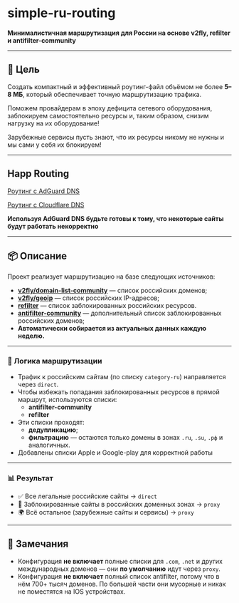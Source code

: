 # simple-ru-routing

**Минималистичная маршрутизация для России на основе v2fly, refilter и antifilter-community**

---

## 🎯 Цель

Создать компактный и эффективный роутинг-файл объёмом не более **5–8 МБ**, который обеспечивает точную маршрутизацию трафика.

Поможем провайдерам в эпоху дефицита сетевого оборудования, заблокируем самостоятельно ресурсы и, таким образом, снизим нагрузку на их оборудование!

Зарубежные сервисы пусть знают, что их ресурсы никому не нужны и мы сами у себя их блокируем!

---

## Happ Routing
[Роутинг с AdGuard DNS](https://raw.githubusercontent.com/fraybyl/simple-ru-routing/refs/heads/master/ADGUARD-ROUTING)

[Роутинг с Cloudflare DNS](https://raw.githubusercontent.com/fraybyl/simple-ru-routing/refs/heads/master/CF-ROUTING)

**Используя AdGuard DNS будьте готовы к тому, что некоторые сайты будут работать некорректно**

---

## 📦 Описание

Проект реализует маршрутизацию на базе следующих источников:

- **[v2fly/domain-list-community](https://github.com/v2fly/domain-list-community)** — список российских доменов;
- **[v2fly/geoip](https://github.com/v2fly/geoip)** — список российских IP-адресов;
- **[refilter](https://github.com/1andrevich/Re-filter-lists)** — список заблокированных российских ресурсов.
- **[antifilter-community](https://community.antifilter.download/)** — дополнительный список заблокированных российских доменов;
- **Автоматически собирается из актуальных данных каждую неделю.**
---

### 🔧 Логика маршрутизации

- Трафик к российским сайтам (по списку `category-ru`) направляется через `direct`.
- Чтобы избежать попадания заблокированных ресурсов в прямой маршрут, используются списки:
  - **antifilter-community**
  - **refilter**
- Эти списки проходят:
  - **дедупликацию**;
  - **фильтрацию** — остаются только домены в зонах `.ru`, `.su`, `.рф` и аналогичных.
- Добавлены списки Apple и Google-play для корректной работы

---

### 📊 Результат

- ✅ Все легальные российские сайты → `direct`
- 🚫 Заблокированные сайты в российских доменных зонах → `proxy`
- 🌍 Всё остальное (зарубежные сайты и сервисы) → `proxy`

---

## 📌 Замечания

- Конфигурация **не включает** полные списки для `.com`, `.net` и других международных доменов — они **по умолчанию** идут через `proxy`.
- Конфигурация **не включает** полный список antifilter, потому что в нём 700+ тысяч доменов. По большей части они мусорные и никак не поместятся на IOS устройствах.
